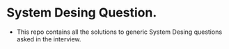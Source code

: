 # System Desing Question.
  * This repo contains all the solutions to generic System Desing questions asked in the interview.

